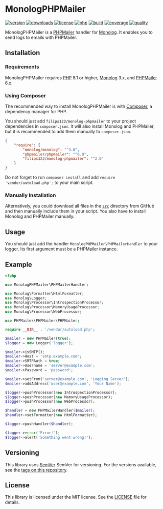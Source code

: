 MonologPHPMailer
================

[![version][icon-version]][link-packagist]
[![downloads][icon-downloads]][link-packagist]
[![license][icon-license]][link-license]
[![php][icon-php]][link-php]
[![build][icon-build]][link-build]
[![coverage][icon-coverage]][link-coverage]
[![quality][icon-quality]][link-quality]

MonologPHPMailer is a [PHPMailer][link-phpmailer] handler for [Monolog][link-monolog]. It enables you to send logs to emails with PHPMailer.

## Installation

### Requirements

MonologPHPMailer requires [PHP][link-php] 8.1 or higher, [Monolog][link-monolog] 3.x, and [PHPMailer][link-phpmailer] 6.x.

### Using Composer

The recommended way to install MonologPHPMailer is with [Composer][link-composer], a dependency manager for PHP.

You should just add `filips123/monolog-phpmailer` to your project dependencies in `composer.json`. It will also install Monolog and PHPMailer, but it is recommended to add them manually to `composer.json`.

```json
{
    "require": {
        "monolog/monolog": "^3.0",
        "phpmailer/phpmailer": "^6.0",
        "filips123/monolog-phpmailer": "^2.0"
    }
}
```

Do not forget to run `composer install` and add `require 'vendor/autoload.php';` to your main script.

### Manually Installation

Alternatively, you could download all files in the [`src`][link-handlers] directory from GitHub and then manually include them in your script. You also have to install Monolog and PHPMailer manually.

## Usage

You should just add the handler `MonologPHPMailer\PHPMailerHandler` to your logger. Its first argument must be a PHPMailer instance.

## Example

```php
<?php

use MonologPHPMailer\PHPMailerHandler;

use Monolog\Formatter\HtmlFormatter;
use Monolog\Logger;
use Monolog\Processor\IntrospectionProcessor;
use Monolog\Processor\MemoryUsageProcessor;
use Monolog\Processor\WebProcessor;

use PHPMailer\PHPMailer\PHPMailer;

require __DIR__ . '/vendor/autoload.php';

$mailer = new PHPMailer(true);
$logger = new Logger('logger');

$mailer->isSMTP();
$mailer->Host = 'smtp.example.com';
$mailer->SMTPAuth = true;
$mailer->Username = 'server@example.com';
$mailer->Password = 'password';

$mailer->setFrom('server@example.com', 'Logging Server');
$mailer->addAddress('user@example.com', 'Your Name');

$logger->pushProcessor(new IntrospectionProcessor);
$logger->pushProcessor(new MemoryUsageProcessor);
$logger->pushProcessor(new WebProcessor);

$handler = new PHPMailerHandler($mailer);
$handler->setFormatter(new HtmlFormatter);

$logger->pushHandler($handler);

$logger->error('Error!');
$logger->alert('Something went wrong!');

```

## Versioning

This library uses [SemVer][link-semver] SemVer for versioning. For the versions available, see the [tags on this repository][link-tags].

## License

This library is licensed under the MIT license. See the [LICENSE][link-license-file] file for details.

[icon-version]: https://img.shields.io/packagist/v/filips123/monolog-phpmailer.svg?style=flat-square&label=version
[icon-downloads]: https://img.shields.io/packagist/dt/filips123/monolog-phpmailer.svg?style=flat-square&label=downloads
[icon-license]: https://img.shields.io/packagist/l/filips123/monolog-phpmailer.svg?style=flat-square&label=license
[icon-php]: https://img.shields.io/packagist/php-v/filips123/monolog-phpmailer.svg?style=flat-square&label=php
[icon-build]: https://img.shields.io/github/actions/workflow/status/filips123/MonologPHPMailer/main.yml?style=flat-square&label=build
[icon-coverage]: https://img.shields.io/scrutinizer/coverage/g/filips123/MonologPHPMailer.svg?style=flat-square&label=coverage
[icon-quality]: https://img.shields.io/scrutinizer/g/filips123/MonologPHPMailer.svg?style=flat-square&label=quality

[link-packagist]: https://packagist.org/packages/filips123/monolog-phpmailer/
[link-license]: https://choosealicense.com/licenses/mit/
[link-php]: https://php.net/
[link-build]: https://github.com/filips123/MonologPHPMailer/actions
[link-coverage]: https://scrutinizer-ci.com/g/filips123/MonologPHPMailer/code-structure/
[link-quality]: https://scrutinizer-ci.com/g/filips123/MonologPHPMailer/

[link-monolog]: https://github.com/Seldaek/monolog/
[link-phpmailer]: https://github.com/PHPMailer/PHPMailer/
[link-composer]: https://getcomposer.org/
[link-handlers]: https://github.com/filips123/MonologPHPMailer/tree/master/src
[link-semver]: https://semver.org/
[link-tags]: https://github.com/filips123/MonologPHPMailer/tags/
[link-license-file]: https://github.com/filips123/MonologPHPMailer/blob/master/LICENSE
